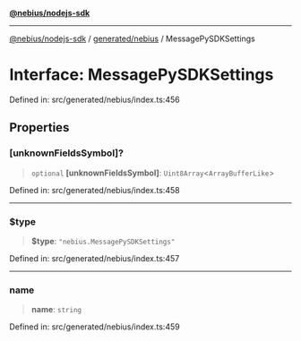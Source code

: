 [**@nebius/nodejs-sdk**](../../../README.md)

---

[@nebius/nodejs-sdk](../../../README.md) / [generated/nebius](../README.md) / MessagePySDKSettings

# Interface: MessagePySDKSettings

Defined in: src/generated/nebius/index.ts:456

## Properties

### \[unknownFieldsSymbol\]?

> `optional` **\[unknownFieldsSymbol\]**: `Uint8Array`\<`ArrayBufferLike`\>

Defined in: src/generated/nebius/index.ts:458

---

### $type

> **$type**: `"nebius.MessagePySDKSettings"`

Defined in: src/generated/nebius/index.ts:457

---

### name

> **name**: `string`

Defined in: src/generated/nebius/index.ts:459
